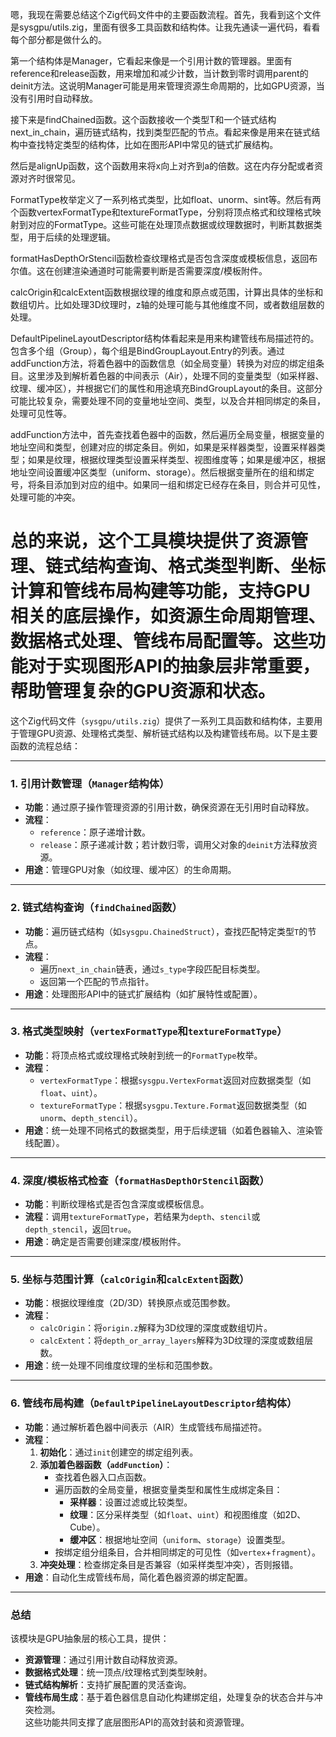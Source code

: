嗯，我现在需要总结这个Zig代码文件中的主要函数流程。首先，我看到这个文件是sysgpu/utils.zig，里面有很多工具函数和结构体。让我先通读一遍代码，看看每个部分都是做什么的。

第一个结构体是Manager，它看起来像是一个引用计数的管理器。里面有reference和release函数，用来增加和减少计数，当计数到零时调用parent的deinit方法。这说明Manager可能是用来管理资源生命周期的，比如GPU资源，当没有引用时自动释放。

接下来是findChained函数。这个函数接收一个类型T和一个链式结构next_in_chain，遍历链式结构，找到类型匹配的节点。看起来像是用来在链式结构中查找特定类型的结构体，比如在图形API中常见的链式扩展结构。

然后是alignUp函数，这个函数用来将x向上对齐到a的倍数。这在内存分配或者资源对齐时很常见。

FormatType枚举定义了一系列格式类型，比如float、unorm、sint等。然后有两个函数vertexFormatType和textureFormatType，分别将顶点格式和纹理格式映射到对应的FormatType。这些可能在处理顶点数据或纹理数据时，判断其数据类型，用于后续的处理逻辑。

formatHasDepthOrStencil函数检查纹理格式是否包含深度或模板信息，返回布尔值。这在创建渲染通道时可能需要判断是否需要深度/模板附件。

calcOrigin和calcExtent函数根据纹理的维度和原点或范围，计算出具体的坐标和数组切片。比如处理3D纹理时，z轴的处理可能与其他维度不同，或者数组层数的处理。

DefaultPipelineLayoutDescriptor结构体看起来是用来构建管线布局描述符的。包含多个组（Group），每个组是BindGroupLayout.Entry的列表。通过addFunction方法，将着色器中的函数信息（如全局变量）转换为对应的绑定组条目。这里涉及到解析着色器的中间表示（Air），处理不同的变量类型（如采样器、纹理、缓冲区），并根据它们的属性和用途填充BindGroupLayout的条目。这部分可能比较复杂，需要处理不同的变量地址空间、类型，以及合并相同绑定的条目，处理可见性等。

addFunction方法中，首先查找着色器中的函数，然后遍历全局变量，根据变量的地址空间和类型，创建对应的绑定条目。例如，如果是采样器类型，设置采样器类型；如果是纹理，根据纹理类型设置采样类型、视图维度等；如果是缓冲区，根据地址空间设置缓冲区类型（uniform、storage）。然后根据变量所在的组和绑定号，将条目添加到对应的组中。如果同一组和绑定已经存在条目，则合并可见性，处理可能的冲突。

总的来说，这个工具模块提供了资源管理、链式结构查询、格式类型判断、坐标计算和管线布局构建等功能，支持GPU相关的底层操作，如资源生命周期管理、数据格式处理、管线布局配置等。这些功能对于实现图形API的抽象层非常重要，帮助管理复杂的GPU资源和状态。
================================================
这个Zig代码文件（`sysgpu/utils.zig`）提供了一系列工具函数和结构体，主要用于管理GPU资源、处理格式类型、解析链式结构以及构建管线布局。以下是主要函数的流程总结：

---

### **1. 引用计数管理（`Manager`结构体）**
- **功能**：通过原子操作管理资源的引用计数，确保资源在无引用时自动释放。
- **流程**：
  - `reference`：原子递增计数。
  - `release`：原子递减计数；若计数归零，调用父对象的`deinit`方法释放资源。
- **用途**：管理GPU对象（如纹理、缓冲区）的生命周期。

---

### **2. 链式结构查询（`findChained`函数）**
- **功能**：遍历链式结构（如`sysgpu.ChainedStruct`），查找匹配特定类型`T`的节点。
- **流程**：
  - 遍历`next_in_chain`链表，通过`s_type`字段匹配目标类型。
  - 返回第一个匹配的节点指针。
- **用途**：处理图形API中的链式扩展结构（如扩展特性或配置）。

---

### **3. 格式类型映射（`vertexFormatType`和`textureFormatType`）**
- **功能**：将顶点格式或纹理格式映射到统一的`FormatType`枚举。
- **流程**：
  - `vertexFormatType`：根据`sysgpu.VertexFormat`返回对应数据类型（如`float`、`uint`）。
  - `textureFormatType`：根据`sysgpu.Texture.Format`返回数据类型（如`unorm`、`depth_stencil`）。
- **用途**：统一处理不同格式的数据类型，用于后续逻辑（如着色器输入、渲染管线配置）。

---

### **4. 深度/模板格式检查（`formatHasDepthOrStencil`函数）**
- **功能**：判断纹理格式是否包含深度或模板信息。
- **流程**：调用`textureFormatType`，若结果为`depth`、`stencil`或`depth_stencil`，返回`true`。
- **用途**：确定是否需要创建深度/模板附件。

---

### **5. 坐标与范围计算（`calcOrigin`和`calcExtent`函数）**
- **功能**：根据纹理维度（2D/3D）转换原点或范围参数。
- **流程**：
  - `calcOrigin`：将`origin.z`解释为3D纹理的深度或数组切片。
  - `calcExtent`：将`depth_or_array_layers`解释为3D纹理的深度或数组层数。
- **用途**：统一处理不同维度纹理的坐标和范围参数。

---

### **6. 管线布局构建（`DefaultPipelineLayoutDescriptor`结构体）**
- **功能**：通过解析着色器中间表示（AIR）生成管线布局描述符。
- **流程**：
  1. **初始化**：通过`init`创建空的绑定组列表。
  2. **添加着色器函数（`addFunction`）**：
     - 查找着色器入口点函数。
     - 遍历函数的全局变量，根据变量类型和属性生成绑定条目：
       - **采样器**：设置过滤或比较类型。
       - **纹理**：区分采样类型（如`float`、`uint`）和视图维度（如2D、Cube）。
       - **缓冲区**：根据地址空间（`uniform`、`storage`）设置类型。
     - 按绑定组分组条目，合并相同绑定的可见性（如`vertex`+`fragment`）。
  3. **冲突处理**：检查绑定条目是否兼容（如采样类型冲突），否则报错。
- **用途**：自动化生成管线布局，简化着色器资源的绑定配置。

---

### **总结**
该模块是GPU抽象层的核心工具，提供：
- **资源管理**：通过引用计数自动释放资源。
- **数据格式处理**：统一顶点/纹理格式到类型映射。
- **链式结构解析**：支持扩展配置的灵活查询。
- **管线布局生成**：基于着色器信息自动化构建绑定组，处理复杂的状态合并与冲突检测。  
这些功能共同支撑了底层图形API的高效封装和资源管理。